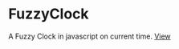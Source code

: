 # FuzzyClock

A Fuzzy Clock in javascript on current time.
[View](https://codepen.io/sallesricardo/full/mdJRLVw)
